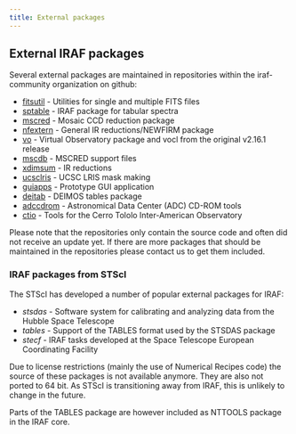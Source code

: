 ```yaml
---
title: External packages
---
```


## External IRAF packages

Several external packages are maintained in repositories within the
iraf-community organization on github:

* [fitsutil](https://github.com/iraf-community/fitsutil) -
  Utilities for single and multiple FITS files
* [sptable](https://github.com/iraf-community/sptable) -
  IRAF package for tabular spectra
* [mscred](https://github.com/iraf-community/mscred) -
  Mosaic CCD reduction package
* [nfextern](https://github.com/iraf-community/nfextern) -
  General IR reductions/NEWFIRM package 
* [vo](https://github.com/iraf-community/vo) -
  Virtual Observatory package and vocl from the original v2.16.1 release
* [mscdb](https://github.com/iraf-community/mscdb) -
  MSCRED support files
* [xdimsum](https://github.com/iraf-community/xdimsum) -
  IR reductions
* [ucsclris](https://github.com/iraf-community/ucsclris) -
  UCSC LRIS mask making
* [guiapps](https://github.com/iraf-community/guiapps) -
  Prototype GUI application 
* [deitab](https://github.com/iraf-community/deitab) -
  DEIMOS tables package 
* [adccdrom](https://github.com/iraf-community/adccdrom) -
  Astronomical Data Center (ADC) CD-ROM tools
* [ctio](https://github.com/iraf-community/ctio) -
  Tools for the Cerro Tololo Inter-American Observatory

Please note that the repositories only contain the source code and often did
not receive an update yet. If there are more packages that should be
maintained in the repositories please contact us to get them included.

### IRAF packages from STScI

The STScI has developed a number of popular external packages for IRAF:

* *stsdas* - Software system for calibrating and analyzing data from the
  Hubble Space Telescope
* *tables* - Support of the TABLES format used by the STSDAS package
* *stecf* - IRAF tasks developed at the Space Telescope European Coordinating 
  Facility

Due to license restrictions (mainly the use of Numerical Recipes code)
the source of these packages is not available anymore. They are also
not ported to 64 bit. As STScI is transitioning away from IRAF, this
is unlikely to change in the future.

Parts of the TABLES package are however included as NTTOOLS package in
the IRAF core.
